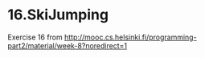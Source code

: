 # 16.SkiJumping

Exercise 16 from http://mooc.cs.helsinki.fi/programming-part2/material/week-8?noredirect=1
